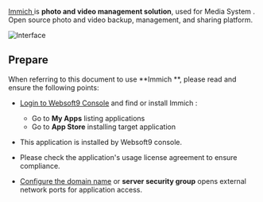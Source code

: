 [Immich ](https://immich.app/) is **photo and video management solution**, used for Media System . Open source photo and video backup, management, and sharing platform.


![Interface](https://libs.websoft9.com/Websoft9/DocsPicture/zh/immich/immich-gui-websoft9.png)


## Prepare

When referring to this document to use **Immich **, please read and ensure the following points:

- [Login to Websoft9 Console](./login-console) and find or install Immich :
  - Go to **My Apps** listing applications 
  - Go to **App Store** installing target application

- This application is installed by Websoft9 console.


- Please check the application's usage license agreement to ensure compliance.


- [Configure the domain name](./domain-set) or **server security group** opens external network ports for application access.